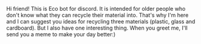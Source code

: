Hi friend! This is Eco bot for discord. 
It is intended for older people who don't know what they can recycle their material into. 
That's why I'm here and I can suggest you ideas for recycling three materials (plastic, glass and cardboard). 
But I also have one interesting thing. 
When you greet me, I'll send you a meme to make your day better:)
